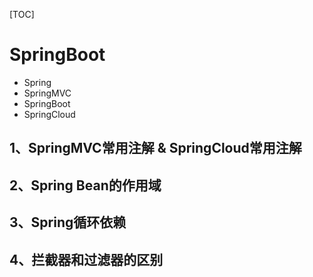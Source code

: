 [TOC]

# SpringBoot

* Spring
* SpringMVC
* SpringBoot
* SpringCloud


## 1、SpringMVC常用注解 & SpringCloud常用注解

## 2、Spring Bean的作用域

## 3、Spring循环依赖

## 4、拦截器和过滤器的区别